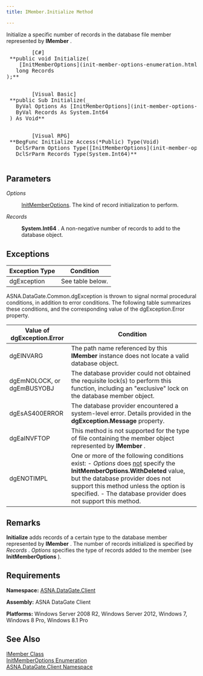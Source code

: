 ```yaml
---
title: IMember.Initialize Method

---
```


Initialize a specific number of records in the database file member represented by **IMember** .
<pre class="prettyprint">
        <span class="lang">[C#]</span>
 **public void Initialize(<br />    [InitMemberOptions](init-member-options-enumeration.html) Options ,
   long Records
);** 
      </pre>
<pre class="prettyprint">
        <span class="lang">[Visual Basic] </span>
 **public Sub Initialize(_
   ByVal Options As [InitMemberOptions](init-member-options-enumeration.html)_<br />   ByVal Records As System.Int64<br /> ) As Void** 
      </pre>
<pre class="prettyprint">
        <span class="lang">[Visual RPG]</span>
 **BegFunc Initialize Access(*Public) Type(Void)<br />   DclSrParm Options Type([InitMemberOptions](init-member-options-enumeration.html))<br />   DclSrParm Records Type(System.Int64)** 
      </pre>

## Parameters

<dl>
        <dt />
</dl>

*Options* 
<dl>
        <dd>

[InitMemberOptions](init-member-options-enumeration.html). The kind of record initialization to perform.
</dd>
</dl>

*Records* 
<dl>
        <dd>

**System.Int64** . A non-negative number of records to add to the database object.
</dd>
</dl>

## Exceptions



| Exception Type | Condition |
| ---- | ---- |
| dgException | See table below. |



ASNA.DataGate.Common.dgException is thrown to signal normal procedural conditions, in addition to error conditions. The following table summarizes these conditions, and the corresponding value of the <span>dgException.Error</span> property.
<br />



| Value of dgException.Error | Condition |
| ---- | ---- |
| dgEINVARG | The path name referenced by this **IMember** instance does not locate a valid database object. |
| dgEmNOLOCK, or dgEmBUSYOBJ | The database provider could not obtained the requisite lock(s) to perform this function, including an "exclusive" lock on the database member object. |
| dgEsAS400ERROR | The database provider encountered a system-level error. Details provided in the **dgException.Message** property. |
| dgEaINVFTOP | This method is not supported for the type of file containing the member object represented by **IMember** . |
| dgENOTIMPL | One or more of the following conditions exist:  - *Options* does <u>not</u> specify the **InitMemberOptions.WithDeleted**  								value, but the database provider does not support this method unless the option  								is specified. - The database provider does not support this method. |



## Remarks

**Initialize** adds records of a certain type to the database member represented by **IMember** . The number of records initialized is specified by *Records* . *Options* specifies the type of records added to the member (see **InitMemberOptions** ).
## Requirements

<span> **Namespace:** [ASNA.DataGate.Client](datagate-client-namespace.html) </span> 

<span> **Assembly:** ASNA DataGate Client</span> 

<span> **Platforms:** Windows Server 2008 R2, Windows Server 2012, Windows 7, Windows 8 Pro, Windows 8.1 Pro</span> 
## See Also


[IMember Class](imember-class.html)
      <br />
[InitMemberOptions Enumeration](init-member-options-enumeration.html)
      <br />
[ASNA.DataGate.Client Namespace](datagate-client-namespace.html)

